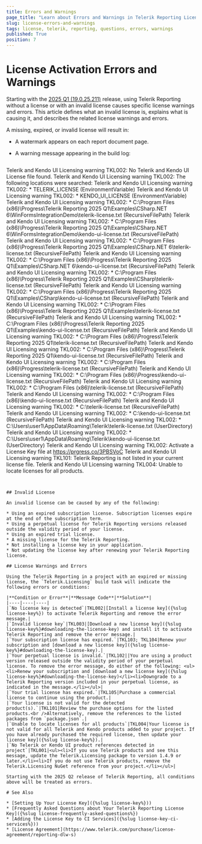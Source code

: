 ```yaml
---
title: Errors and Warnings
page_title: "Learn about Errors and Warnings in Telerik Reporting Licensing."
slug: license-errors-and-warnings
tags: license, telerik, reporting, questions, errors, warnings
published: True
position: 7
---
```


# License Activation Errors and Warnings

Starting with the [2025 Q1 (19.0.25.211)](https://www.telerik.com/support/whats-new/reporting/release-history/progress-telerik-reporting-2025-q1-19-0-25-211) release, using Telerik Reporting without a license or with an invalid license causes specific license warnings and errors. This article defines what an invalid license is, explains what is causing it, and describes the related license warnings and errors.

A missing, expired, or invalid license will result in:

  - A watermark appears on each report document page.
  - A warning message appearing in the build log:

    ````
Telerik and Kendo UI Licensing warning TKL002: No Telerik and Kendo UI License file found.
    Telerik and Kendo UI Licensing warning TKL002: The following locations were searched:
    Telerik and Kendo UI Licensing warning TKL002:  * TELERIK_LICENSE (EnvironmentVariable)
    Telerik and Kendo UI Licensing warning TKL002:  * KENDO_UI_LICENSE (EnvironmentVariable)
    Telerik and Kendo UI Licensing warning TKL002:  * C:\Program Files (x86)\Progress\Telerik Reporting 2025 Q1\Examples\CSharp\.NET 6\WinFormsIntegrationDemo\telerik-license.txt (RecursiveFilePath)
    Telerik and Kendo UI Licensing warning TKL002:  * C:\Program Files (x86)\Progress\Telerik Reporting 2025 Q1\Examples\CSharp\.NET 6\WinFormsIntegrationDemo\kendo-ui-license.txt (RecursiveFilePath)
    Telerik and Kendo UI Licensing warning TKL002:  * C:\Program Files (x86)\Progress\Telerik Reporting 2025 Q1\Examples\CSharp\.NET 6\telerik-license.txt (RecursiveFilePath)
    Telerik and Kendo UI Licensing warning TKL002:  * C:\Program Files (x86)\Progress\Telerik Reporting 2025 Q1\Examples\CSharp\.NET 6\kendo-ui-license.txt (RecursiveFilePath)
    Telerik and Kendo UI Licensing warning TKL002:  * C:\Program Files (x86)\Progress\Telerik Reporting 2025 Q1\Examples\CSharp\telerik-license.txt (RecursiveFilePath)
    Telerik and Kendo UI Licensing warning TKL002:  * C:\Program Files (x86)\Progress\Telerik Reporting 2025 Q1\Examples\CSharp\kendo-ui-license.txt (RecursiveFilePath)
    Telerik and Kendo UI Licensing warning TKL002:  * C:\Program Files (x86)\Progress\Telerik Reporting 2025 Q1\Examples\telerik-license.txt (RecursiveFilePath)
    Telerik and Kendo UI Licensing warning TKL002:  * C:\Program Files (x86)\Progress\Telerik Reporting 2025 Q1\Examples\kendo-ui-license.txt (RecursiveFilePath)
    Telerik and Kendo UI Licensing warning TKL002:  * C:\Program Files (x86)\Progress\Telerik Reporting 2025 Q1\telerik-license.txt (RecursiveFilePath)
    Telerik and Kendo UI Licensing warning TKL002:  * C:\Program Files (x86)\Progress\Telerik Reporting 2025 Q1\kendo-ui-license.txt (RecursiveFilePath)
    Telerik and Kendo UI Licensing warning TKL002:  * C:\Program Files (x86)\Progress\telerik-license.txt (RecursiveFilePath)
    Telerik and Kendo UI Licensing warning TKL002:  * C:\Program Files (x86)\Progress\kendo-ui-license.txt (RecursiveFilePath)
    Telerik and Kendo UI Licensing warning TKL002:  * C:\Program Files (x86)\telerik-license.txt (RecursiveFilePath)
    Telerik and Kendo UI Licensing warning TKL002:  * C:\Program Files (x86)\kendo-ui-license.txt (RecursiveFilePath)
    Telerik and Kendo UI Licensing warning TKL002:  * C:\telerik-license.txt (RecursiveFilePath)
    Telerik and Kendo UI Licensing warning TKL002:  * C:\kendo-ui-license.txt (RecursiveFilePath)
    Telerik and Kendo UI Licensing warning TKL002:  * C:\Users\user1\AppData\Roaming\Telerik\telerik-license.txt (UserDirectory)
    Telerik and Kendo UI Licensing warning TKL002:  * C:\Users\user1\AppData\Roaming\Telerik\kendo-ui-license.txt (UserDirectory)
    Telerik and Kendo UI Licensing warning TKL002: Activate a License Key file at https://prgress.co/3PBSVoC
    Telerik and Kendo UI Licensing warning TKL101: Telerik Reporting is not listed in your current license file.
    Telerik and Kendo UI Licensing warning TKL004: Unable to locate licenses for all products.
````


## Invalid License

An invalid license can be caused by any of the following:

* Using an expired subscription license. Subscription licenses expire at the end of the subscription term.
* Using a perpetual license for Telerik Reporting versions released outside the validity period of your license.
* Using an expired trial license.
* A missing license for the Telerik Reporting.
* Not installing a license key in your application.
* Not updating the license key after renewing your Telerik Reporting license.

## License Warnings and Errors

Using the Telerik Reporting in a project with an expired or missing license, the `Telerik.Licensing` build task will indicate the following errors or conditions:

|**Condition or Error**|**Message Code**|**Solution**|
|----|----|----|
|`No license key is detected`|TKL002|[Install a license key]({%slug license-key%}) to activate Telerik Reporting and remove the error message.|
|`Invalid license key`|TKL003|[Download a new license key]({%slug license-key%}#downloading-the-license-key) and install it to activate Telerik Reporting and remove the error message.|
|`Your subscription license has expired.`|TKL103; TKL104|Renew your subscription and [download a new license key]({%slug license-key%}#downloading-the-license-key).|
|`Your perpetual license is invalid.`|TKL102||You are using a product version released outside the validity period of your perpetual license. To remove the error message, do either of the following: <ul><li>Renew your subscription and [download a new license key]({%slug license-key%}#downloading-the-license-key)</li><li>Downgrade to a Telerik Reporting version included in your perpetual license, as indicated in the message.</li></ul>|
|`Your trial license has expired.`|TKL105|Purchase a commercial license to continue using the product.|
|`Your license is not valid for the detected product(s).`|TKL101|Review the purchase options for the listed products.<br />Alternatively, remove the references to the listed packages from `package.json`.|
|`Unable to locate licenses for all products`|TKL004|Your license is not valid for all Telerik and Kendo products added to your project. If you have already purchased the required license, then update your license key]({%slug license-key%}).|
|`No Telerik or Kendo UI product references detected in project`|TKL001|<ul><li>If you use Telerik products and see this message, update the Telerik.Licensing package to version 1.4.9 or later.</li><li>If you do not use Telerik products, remove the Telerik.Licensing NuGet reference from your project.</li></ul>|

Starting with the 2025 Q2 release of Telerik Reporting, all conditions above will be treated as errors.

# See Also

* [Setting Up Your License Key]({%slug license-key%}))
* [Frequently Asked Questions about Your Telerik Reporting License Key]({%slug license-frequently-asked-questions%})
* [Adding the License Key to CI Services]({%slug license-key-ci-services%}))
* [License Agreement](https://www.telerik.com/purchase/license-agreement/reporting-dlw-s)
